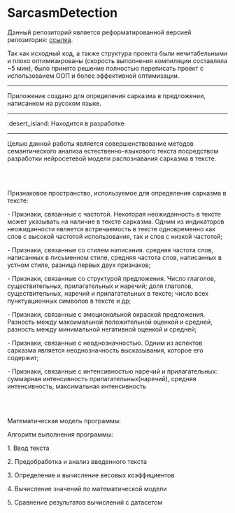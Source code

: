 # SarcasmDetection
<div id="header">
  <p>Данный репозиторий является реформатированной версией репозитория: <a href="https://github.com/sentirpasseul/BusinessAnalist">ссылка</a>.</p>
  <p>Так как исходный код, а также структура проекта были нечитабельными и плохо оптимизированы (скорость выполнения компиляции составляла ~5 мин), было принято решение полностью переписать проект с использоваием ООП и более эффективной оптимизации.</p>
  
</div>
 


---
<div id='description-header'>
  <p>Приложение создано для определения сарказма в предложении, написанном на русском языке.</p>
</div>

---
<div id='development'>
  :desert_island: Находится в разработке
</div>

---
<div id='description'>
  <p>Целью данной работы является совершенствование методов семантического анализа естественно-языкового текста посредством разработки нейросетевой модели распознавания сарказма в тексте.
  </p>
  <br></br>
  
  <p>Признаковое пространство, используемое для определения сарказма в тексте:</p>
    <p> - Признаки, связанные с частотой. Некоторая неожиданность в тексте может указывать на наличие в тексте сарказма. Одним из индикаторов неожиданности является встречаемость в тексте одновременно как слов с высокой частотой использования, так и слов с низкой частотой;</p>
    <p> - Признаки, связанные со стилем написания. средняя частота слов, написанных в письменном стиле, средняя частота слов, написанных в устном стиле, разница первых двух признаков;</p>
    <p> - Признаки, связанные со структурой предложения. Число глаголов, существительных, прилагательных и наречий; доля глаголов, существительных, наречий и прилагательных в тексте; число всех пунктуационных символов в тексте и др;</p>
    <p> - Признаки, связанные с эмоциональной окраской предложения. Разность между максимальной положительной оценкой и средней, разность между минимальной негативной оценкой и средней;</p>
    <p> - Признаки, связанные с неоднозначностью. Одним из аспектов сарказма является неоднозначность высказывания, которое его содержит;</p>
    <p> - Признаки, связанные с интенсивностью наречий и прилагательных: суммарная интенсивность прилагательных(наречий), средняя интенсивность, максимальная интенсивность</p>
    <br></br>
    
    
  <p>Математическая модель программы:</p>
  
  <p>Алгоритм выполнения программы:</p>
  <p>1. Ввод текста</p>
  <p>2. Предобработка и анализ введенного текста</p>
  <p>3. Определение и вычисление весовых коэффициентов</p>
  <p>4. Вычисление значений по математической модели</p>
  <p>5. Сравнение результатов вычислений с датасетом </p>
</div>
